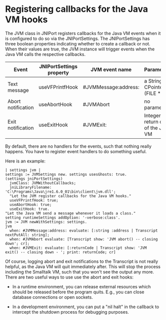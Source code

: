 # Registering callbacks for the Java VM hooks

The JVM class in JNIPort registers callbacks for the Java VM events when it is configured to do so via the JNIPortSettings. The JNIPortSettings has three boolean properties indicating whether to create a callback or not. When their values are true, the JVM instance will trigger events when the Java VM calls the respective callbacks.

| Event | JNIPortSettings property | JVM event name | Parameters |
| ----- | ------------------------ | -------------- | ---------- |
| Text message | useVFPrintfHook | #JVMMessage:address: | a String, a CPointer (FILE *) |
| Abort notification | useAbortHook | #JVMAbort | no parameters |
| Exit notification | useExitHook | #JVMExit: | Integer return code of the Java VM  |

By default, there are no handlers for the events, such that nothing really happens. You have to register event handlers to do something useful.

Here is an example:

```smalltalk
| settings jvm |
settings := JVMSettings new. settings usesGhosts: true.
(settings jniPortSettings)
  jvmClass: JVMWithoutCallbacks;
  jniLibraryFilename: 'C:\Programs\Java\jre1.6.0_01\bin\client\jvm.dll';
  "Let the JVM register callbacks for the Java VM hooks."
  useVFPrintfHook: true;
  useAbortHook: true;
  useExitHook: true.
"Let the Java VM send a message whenever it loads a class."
setting runtimeSettings addOption: '-verbose:class'.
jvm := JVM newWithSettings: settings.
jvm
  when: #JVMMessage:address: evaluate: [:string :address | Transcript nextPutAll: string];
  when: #JVMAbort evaluate: [Transcript show: 'JVM abort() -- closing down'; cr];
  when: #JVMExit: evaluate: [:returnCode | Transcript show: 'JVM exit() -- closing down - '; print: returnCode; cr]  
```

Of course, logging abort and exit notifications to the Transcript is not really helpful, as the Java VM will quit immediately after. This will stop the process including the Smalltalk VM, such that you won't see the output any more. There are two useful ways to use use the abort and exit hooks:

- In a runtime environment, you can release external resources which should be released before the program quits. E.g., you can close database connections or open sockets.

- In a development environment, you can put a "nil halt" in the callback to intercept the shutdown process for debugging purposes.

